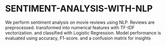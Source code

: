 # SENTIMENT-ANALYSIS-WITH-NLP
We perform sentiment analysis on movie reviews  using NLP. Reviews are preprocessed. transformed into numerical features with TF-IDF vectorization. and classified with Logistic Regression. Model performance is evaluated using accuracy, F1-score. and a confusion matrix for insights
